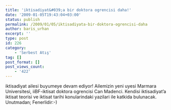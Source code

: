 ```yaml
---
title: 'iktisadiyat&#039;a bir doktora ogrencisi daha!'
date: '2009-01-05T19:43:04+03:00'
status: publish
permalink: /2009/01/05/iktisadiyata-bir-doktora-ogrencisi-daha
author: baris_urhan
excerpt: ''
type: post
id: 226
category:
    - 'Serbest Atış'
tag: []
post_format: []
post_views_count:
    - '422'
---
```

iktisadiyat ailesi buyumeye devam ediyor! Ailemizin yeni uyesi Marmara Universitesi, iiBF-iktisat doktora ogrencisi Can Madenci. Kendisi iktisadiyat’a iktisat teorisi ve iktisat tarihi konularindaki yazilari ile katkida bulunacak.  
Unutmadan; Fenerlidir:-)